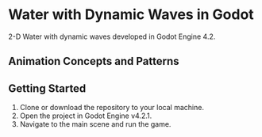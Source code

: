 # Water with Dynamic Waves in Godot
2-D Water with dynamic waves developed in Godot Engine 4.2.

## Animation Concepts and Patterns

## Getting Started
1. Clone or download the repository to your local machine.
2. Open the project in Godot Engine v4.2.1.
3. Navigate to the main scene and run the game.